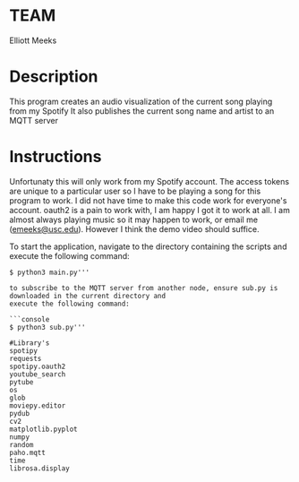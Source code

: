 # TEAM
Elliott Meeks

# Description
This program creates an audio visualization of the current song playing from my Spotify
It also publishes the current song name and artist to an MQTT server

# Instructions
Unfortunaty this will only work from my Spotify account. The access tokens are unique to a particular user
so I have to be playing a song for this program to work. I did not have time to make this code work for everyone's account.
oauth2 is a pain to work with, I am happy I got it to work at all. I am almost always playing music so it may
happen to work, or email me (emeeks@usc.edu). However I think the demo video should suffice.

To start the application, navigate to the directory containing the scripts and execute the following command:

```console
$ python3 main.py'''

to subscribe to the MQTT server from another node, ensure sub.py is downloaded in the current directory and
execute the following command:

```console
$ python3 sub.py'''

#Library's
spotipy
requests
spotipy.oauth2
youtube_search
pytube
os
glob
moviepy.editor
pydub
cv2
matplotlib.pyplot
numpy
random
paho.mqtt
time
librosa.display
